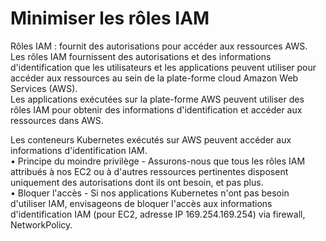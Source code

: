 # Minimiser les rôles IAM
Rôles IAM : fournit des autorisations pour accéder aux ressources AWS.<br>
Les rôles IAM fournissent des autorisations et des informations d'identification que les utilisateurs et les applications peuvent utiliser pour accéder aux ressources au sein de la plate-forme cloud Amazon Web Services (AWS).<br>
Les applications exécutées sur la plate-forme AWS peuvent utiliser des rôles IAM pour obtenir des informations d'identification et accéder aux ressources dans AWS.<br>

Les conteneurs Kubernetes exécutés sur AWS peuvent accéder aux informations d'identification IAM.<br>
• Principe du moindre privilège - Assurons-nous que tous les rôles IAM attribués à nos EC2 ou à d'autres ressources pertinentes disposent uniquement des autorisations dont ils ont besoin, et pas plus.<br>
• Bloquer l'accès - Si nos applications Kubernetes n'ont pas besoin d'utiliser IAM, envisageons de bloquer l'accès aux informations d'identification IAM (pour EC2, adresse IP 169.254.169.254) via
firewall, NetworkPolicy.

